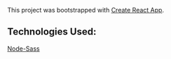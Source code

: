 This project was bootstrapped with [Create React App](https://github.com/facebook/create-react-app).

## Technologies Used:

[Node-Sass](https://github.com/sass/node-sass)

